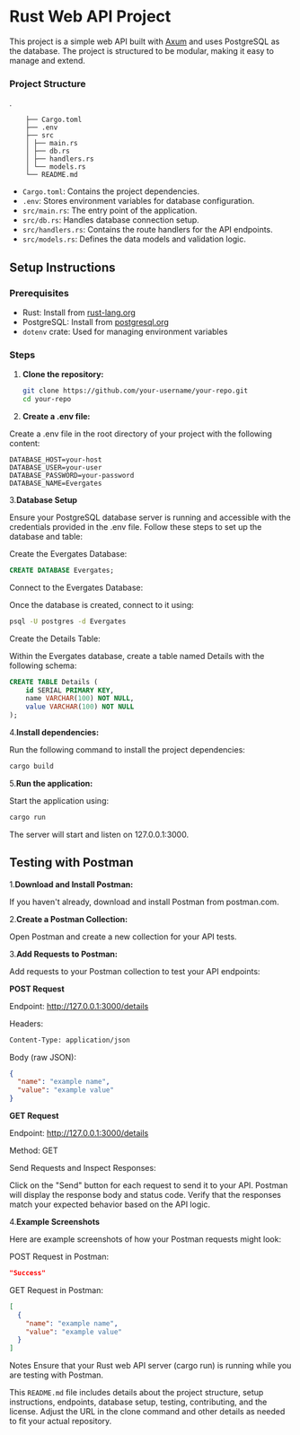 # Rust Web API Project

This project is a simple web API built with [Axum](https://github.com/tokio-rs/axum) and uses PostgreSQL as the database. The project is structured to be modular, making it easy to manage and extend.

### Project Structure

.

        ├── Cargo.toml
        ├── .env
        ├── src
        │ ├── main.rs
        │ ├── db.rs
        │ ├── handlers.rs
        │ └── models.rs
        └── README.md

- `Cargo.toml`: Contains the project dependencies.
- `.env`: Stores environment variables for database configuration.
- `src/main.rs`: The entry point of the application.
- `src/db.rs`: Handles database connection setup.
- `src/handlers.rs`: Contains the route handlers for the API endpoints.
- `src/models.rs`: Defines the data models and validation logic.

## Setup Instructions

### Prerequisites

- Rust: Install from [rust-lang.org](https://www.rust-lang.org/)
- PostgreSQL: Install from [postgresql.org](https://www.postgresql.org/)
- `dotenv` crate: Used for managing environment variables

### Steps

1. **Clone the repository:**

   ```sh
   git clone https://github.com/your-username/your-repo.git
   cd your-repo

   ```

2. **Create a .env file:**

Create a .env file in the root directory of your project with the following content:

```env
DATABASE_HOST=your-host
DATABASE_USER=your-user
DATABASE_PASSWORD=your-password
DATABASE_NAME=Evergates
```

3.**Database Setup**

Ensure your PostgreSQL database server is running and accessible with the credentials provided in the .env file. Follow these steps to set up the database and table:

Create the Evergates Database:

```sql
CREATE DATABASE Evergates;
```

Connect to the Evergates Database:

Once the database is created, connect to it using:

```sh
psql -U postgres -d Evergates
```

Create the Details Table:

Within the Evergates database, create a table named Details with the following schema:

```sql
CREATE TABLE Details (
    id SERIAL PRIMARY KEY,
    name VARCHAR(100) NOT NULL,
    value VARCHAR(100) NOT NULL
);
```

4.**Install dependencies:**

Run the following command to install the project dependencies:

```sh
cargo build
```

5.**Run the application:**

Start the application using:

```sh
cargo run
```

The server will start and listen on 127.0.0.1:3000.

## Testing with Postman

1.**Download and Install Postman:**

If you haven't already, download and install Postman from postman.com.

2.**Create a Postman Collection:**

Open Postman and create a new collection for your API tests.

3.**Add Requests to Postman:**

Add requests to your Postman collection to test your API endpoints:

**POST Request**

Endpoint: http://127.0.0.1:3000/details

Headers:

```bash
Content-Type: application/json
```

Body (raw JSON):

```json
{
  "name": "example name",
  "value": "example value"
}
```

**GET Request**

Endpoint: http://127.0.0.1:3000/details

Method: GET

Send Requests and Inspect Responses:

Click on the "Send" button for each request to send it to your API.
Postman will display the response body and status code.
Verify that the responses match your expected behavior based on the API logic.

4.**Example Screenshots**

Here are example screenshots of how your Postman requests might look:

POST Request in Postman:

```json
"Success"
```

GET Request in Postman:

```json
[
  {
    "name": "example name",
    "value": "example value"
  }
]
```

Notes
Ensure that your Rust web API server (cargo run) is running while you are testing with Postman.

This `README.md` file includes details about the project structure, setup instructions, endpoints, database setup, testing, contributing, and the license. Adjust the URL in the clone command and other details as needed to fit your actual repository.
